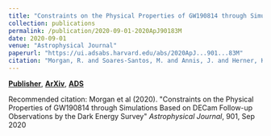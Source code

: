 ```yaml
---
title: "Constraints on the Physical Properties of GW190814 through Simulations Based on DECam Follow-up Observations by the Dark Energy Survey"
collection: publications
permalink: /publication/2020-09-01-2020ApJ90183M
date: 2020-09-01
venue: "Astrophysical Journal"
paperurl: "https://ui.adsabs.harvard.edu/abs/2020ApJ...901...83M"
citation: "Morgan, R. and Soares-Santos, M. and Annis, J. and Herner, K. and Garcia, A. and Palmese, A. and Drlica-Wagner, A. and Kessler, R. and Garc'ia-Bellido, J. and Bachmann, T.~G. and Sherman, N. and Allam, S. and Bechtol, K. and Bom, C.~R. and Brout, D. and Butler, R.~E. and Butner, M. and Cartier, R. and Chen, H. and Conselice, C. and Cook, E. and Davis, T.~M. and Doctor, Z. and Farr, B. and Figueiredo, A.~L. and Finley, D.~A. and Foley, R.~J. and Galarza, J.~Y. and Gill, M.~S.~S. and Gruendl, R.~A. and Holz, D.~E. and Kuropatkin, N. and Lidman, C. and Lin, H. and Malik, U. and Mann, A.~W. and Marriner, J. and Marshall, J.~L. and Mart'inez-V'azquez, C.~E. and Meza, N. and Neilsen, E. and Nicolaou, C. and Olivares E., F. and Paz-Chinch'on, F. and Points, S. and Quirola-V'asquez, J. and Rodriguez, O. and Sako, M. and Scolnic, D. and Smith, M. and Sobreira, F. and Tucker, D.~L. and Vivas, A.~K. and Wiesner, M. and Wood, M.~L. and Yanny, B. and Zenteno, A. and Abbott, T.~M.~C. and Aguena, M. and Avila, S. and Bertin, E. and Bhargava, S. and Brooks, D. and Burke, D.~L. and Rosell, A. Carnero and Kind, M. Carrasco and Carretero, J. and Costa, L.~N. da and Costanzi, M. and De Vicente, J. and Desai, S. and Diehl, H.~T. and Doel, P. and Eifler, T.~F. and Everett, S. and Flaugher, B. and Frieman, J. and Gaztanaga, E. and Gerdes, D.~W. and Gruen, D. and Gschwend, J. and Gutierrez, G. and Hartley, W.~G. and Hinton, S.~R. and Hollowood, D.~L. and Honscheid, K. and James, D.~J. and Kuehn, K. and Lahav, O. and Lima, M. and Maia, M.~A.~G. and March, M. and Miquel, R. and Ogando, R.~L.~C. and Plazas, A.~A. and Roodman, A. and Sanchez, E. and Scarpine, V. and Schubnell, M. and Serrano, S. and Sevilla-Noarbe, I. and Suchyta, E. and Tarle, G.. &quot;Constraints on the Physical Properties of GW190814 through Simulations Based on DECam Follow-up Observations by the Dark Energy Survey.&quot; <i>Astrophysical Journal</i>, 901, Sep 2020"
---
```


[**Publisher**](http://doi.org/10.3847/1538-4357/abafaa), [**ArXiv**](https://arxiv.org/abs/2006.07385), [**ADS**](https://ui.adsabs.harvard.edu/abs/2020ApJ...901...83M)

Recommended citation: Morgan et al (2020). "Constraints on the Physical Properties of GW190814 through Simulations Based on DECam Follow-up Observations by the Dark Energy Survey" <i>Astrophysical Journal</i>, 901, Sep 2020
